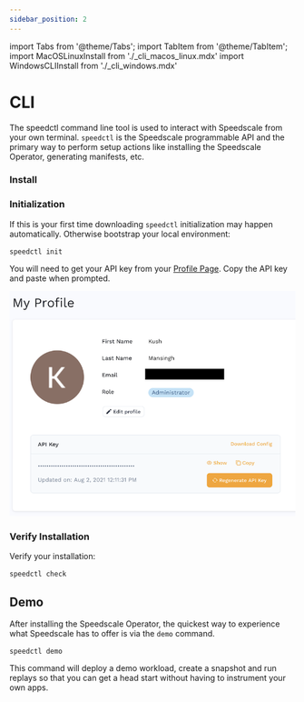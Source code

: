 ```yaml
---
sidebar_position: 2
---
```

import Tabs from '@theme/Tabs';
import TabItem from '@theme/TabItem';
import MacOSLinuxInstall from './_cli_macos_linux.mdx'
import WindowsCLIInstall from './_cli_windows.mdx'

# CLI

The speedctl command line tool is used to interact with Speedscale from your own terminal. `speedctl` is the Speedscale
programmable API and the primary way to perform setup actions like installing the Speedscale Operator, generating manifests, etc.

### Install

<Tabs>

<TabItem value="cli" label="MacOS/Linux">

<MacOSLinuxInstall />

</TabItem>

<TabItem value="windows" label="Windows">

<WindowsCLIInstall />

</TabItem>

</Tabs>

### Initialization <a href="#part-ii-run-speedctl-initialization" id="part-ii-run-speedctl-initialization"></a>

If this is your first time downloading `speedctl` initialization may happen automatically.  Otherwise bootstrap your local environment:

```
speedctl init
```

You will need to get your API key from your [Profile Page](https://app.speedscale.com/profile). Copy the API key and paste when prompted.

![](./api-key.png)

### Verify Installation

Verify your installation:

```
speedctl check
```

## Demo

After installing the Speedscale Operator, the quickest way to experience what Speedscale has to offer is via the `demo` command.
```
speedctl demo
```

This command will deploy a demo workload, create a snapshot and run replays so that you can get a head start without having to instrument your own apps.
